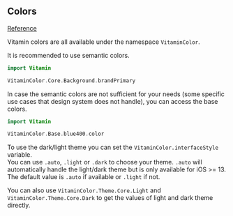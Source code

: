 ## Colors
[Reference](https://www.decathlon.design/726f8c765/p/85c5a1-colors/b/06f55e)

Vitamin colors are all available under the namespace `VitaminColor`.

It is recommended to use semantic colors.

```swift
import Vitamin

VitaminColor.Core.Background.brandPrimary
```

In case the semantic colors are not sufficient for your needs (some specific use cases that design system does not handle), you can access the base colors.

```swift
import Vitamin

VitaminColor.Base.blue400.color
```

To use the dark/light theme you can set the `VitaminColor.interfaceStyle` variable.  
You can use `.auto`, `.light` or `.dark` to choose your theme. `.auto` will automatically handle the light/dark theme but is only available for iOS >= 13.  
The default value is `.auto` if available or `.light` if not.  

You can also use `VitaminColor.Theme.Core.Light` and `VitaminColor.Theme.Core.Dark` to get the values of light and dark theme directly.
